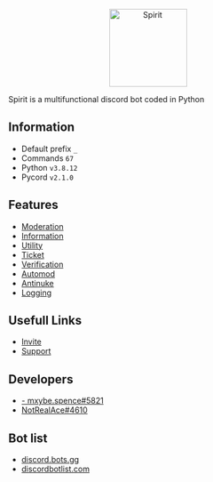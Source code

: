 <p align="center">
  <a href="https://discordapp.com/oauth2/authorize?client_id=1005149276042690672&scope=bot+applications.commands&permissions=8">
    <img
      alt="Spirit"
      src="https://images-ext-2.discordapp.net/external/PiNeBDVQiDgb1CIHGIXzd8h6JOySl93ie86hWZpzJO4/%3Fsize%3D1024/https/cdn.discordapp.com/avatars/1005149276042690672/f22f32ef1bfc2fb00c4cbc46cf4e0e0f.png"
      width="140"
    />
  </a>
</p>
Spirit is a multifunctional discord bot coded in Python

## Information
* Default prefix `_`<br>
* Commands `67`
* Python `v3.8.12`
* Pycord `v2.1.0`

## Features

- [Moderation](https://github.com/Spence9/Spirit/wiki/moderation)<br>
- [Information](https://github.com/Spence9/Spirit/wiki/information)<br>
- [Utility](https://github.com/Spence9/Spirit/wiki/utility)<br>
- [Ticket](https://github.com/Spence9/Spirit/wiki/ticket)<br>
- [Verification](https://github.com/Spence9/Spirit/wiki/verification)<br>
- [Automod](https://github.com/Spence9/Spirit/wiki/automod)<br>
- [Antinuke](https://github.com/Spence9/Spirit/wiki/antinuke)<br>
- [Logging](https://github.com/Spence9/Spirit/wiki/logging)

## Usefull Links

- [Invite](https://discordapp.com/oauth2/authorize?client_id=1005149276042690672&scope=bot+applications.commands&permissions=8)<br>
- [Support](https://discord.gg/programmer)

## Developers
- [- mxybe.spence#5821](https://discord.com/users/971351289306947594)<br>
- [NotRealAce#4610](https://discord.com/users/1004931460681171026)

## Bot list
- [discord.bots.gg](https://discord.bots.gg/bots/1005149276042690672)<br>
- [discordbotlist.com](https://discordbotlist.com/bots/spirit-3699)

